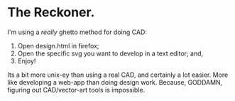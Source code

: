 The Reckoner.
========

I'm using a *really* ghetto method for doing CAD:

1. Open design.html in firefox;
2. Open the specific svg you want to develop in a text editor; and,
3. Enjoy!

Its a bit more unix-ey than using a real CAD, and certainly a lot easier. More like developing a web-app than doing design work. Because, GODDAMN, figuring out CAD/vector-art tools is impossible.
